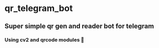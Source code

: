 # qr_telegram_bot
## Super simple qr gen and reader bot for telegram

### Using cv2 and qrcode modules 🔧
